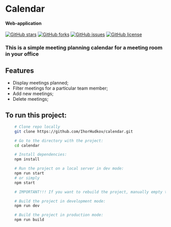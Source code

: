 # Calendar
#### Web-application

<p>
    <a href="https://github.com/IhorHudkov/calendar/stargazers"><img alt="GitHub stars" src="https://img.shields.io/github/stars/IhorHudkov/calendar?style=plastic"></a>
    <a href="https://github.com/IhorHudkov/calendar/network"><img alt="GitHub forks" src="https://img.shields.io/github/forks/IhorHudkov/calendar?style=plastic"></a>
    <a href="https://github.com/IhorHudkov/calendar/issues"><img alt="GitHub issues" src="https://img.shields.io/github/issues/IhorHudkov/calendar?style=plastic"></a>
    <a href="https://github.com/IhorHudkov/calendar/blob/master/LICENSE"><img alt="GitHub license" src="https://img.shields.io/github/license/IhorHudkov/calendar?style=plastic"></a>
</p>

### This is a simple meeting planning calendar for a meeting room in your office

## Features

- Display meetings planned;
- Filter meetings for a particular team member;
- Add new meetings;
- Delete meetings;

## To run this project:

```bash
    # Clone repo locally
    git clone https://github.com/IhorHudkov/calendar.git

    # Go to the directory with the project:
    cd calendar

    # Install dependencies:
    npm install

    # Run the project on a local server in dev mode:
    npm run start
    # or simply
    npm start

    # IMPORTANT!!! If you want to rebuild the project, manually empty the docs folder

    # Build the project in development mode:
    npm run dev

    # Build the project in production mode:
    npm run build
```



